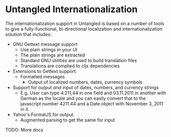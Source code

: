 # Untangled Internationalization

The internationalization support in Untangled is based on a number of tools to give a fully-functional, bi-directional
localization and internationalization solution that includes:

- GNU Gettext message support
   - Use plain strings in your UI
   - The plain strings are extracted
   - Standard GNU utilities are used to build translation files
   - Translations are complied to cljs dependencies
- Extensions to Gettext support:
   - Formatted messages
     - Output of localized numbers, dates, currency symbols
- Support for output *and* input of dates, numbers, and currency strings
   - E.g. User can type 4.211,44 in one field and 03.11.2011 in another with German as the locale and you can easily 
   convert that to the javascript number 4211.44 and a Date object with November 3, 2011 in it. 
- Yahoo's FormatJS for output.
   - Augmented parsing to get the same for input
   
   
TODO: More docs

